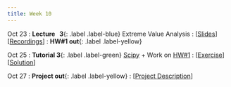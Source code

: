 ```yaml
---
title: Week 10
---
```


Oct 23
: **Lecture &nbsp; 3**{: .label .label-blue} Extreme Value Analysis
  : [[Slides](https://canvas.nus.edu.sg)] [[Recordings](https://canvas.nus.edu.sg)]
: **HW#1 out**{: .label .label-yellow}

Oct 25
: **Tutorial 3**{: .label .label-green} [Scipy](https://xiaoganghe.github.io/python-climate-visuals/chapters/data-analytics/scipy-basic.html) + Work on [HW#1](https://xiaoganghe.github.io/python-climate-visuals/chapters/homework/homework1.html)
  : [[Exercise](https://xiaoganghe.github.io/python-climate-visuals/chapters/data-analytics/scipy-exercise.html)] [[Solution](https://xiaoganghe.github.io/python-climate-visuals/chapters/data-analytics/scipy-solution.html)]

Oct 27
: **Project out**{: .label .label-yellow}
  : [[Project Description](https://xiaoganghe.github.io/python-climate-visuals/chapters/project/FinalProject-2023Fall.html)]


